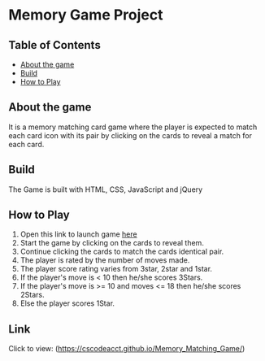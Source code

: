 # Memory Game Project

## Table of Contents

* [About the game](#about)
* [Build](#build)
* [How to Play](#howtoplay)


## About the game

It is a memory matching card game where the player is expected to match each card icon with its pair by clicking on the cards to reveal a match for each card. 

## Build

 The Game is built with HTML, CSS, JavaScript and jQuery

## How to Play
1. Open this link to launch game [here](https://cscodeacct.github.io/Memory_Matching_Game/)
2. Start the game by clicking on the cards to reveal them.
3. Continue clicking the cards to match the cards identical pair.
4. The player is rated by the number of moves made.
5. The player score rating varies from 3star, 2star and 1star.
6. If the player's move is < 10 then he/she scores 3Stars.
7. If the player's move is >= 10 and moves <= 18 then he/she scores 2Stars.
8. Else the player scores 1Star.

## Link

 Click to view:  (https://cscodeacct.github.io/Memory_Matching_Game/)
